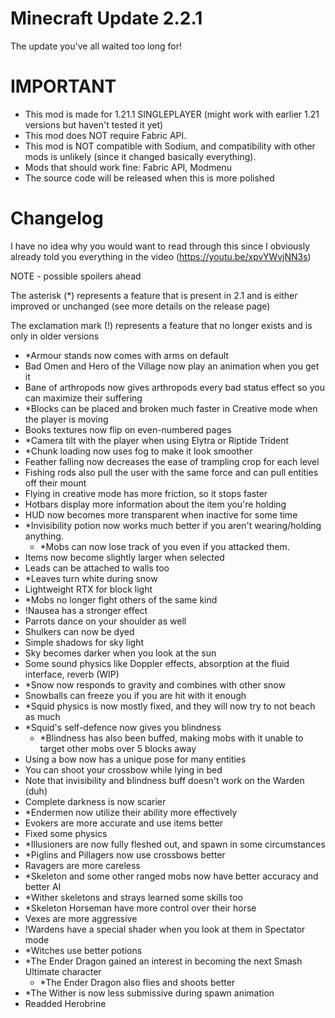 # Minecraft Update 2.2.1
The update you've all waited too long for!

IMPORTANT
==========
- This mod is made for 1.21.1 SINGLEPLAYER (might work with earlier 1.21 versions but haven't tested it yet)
- This mod does NOT require Fabric API.
- This mod is NOT compatible with Sodium, and compatibility with other mods is unlikely (since it changed basically everything).
- Mods that should work fine: Fabric API, Modmenu
- The source code will be released when this is more polished

Changelog
========
I have no idea why you would want to read through this since I obviously already told you everything in the video
(https://youtu.be/xpvYWvjNN3s)

NOTE - possible spoilers ahead

The asterisk (*) represents a feature that is present in 2.1 and is either improved or unchanged (see more details on the release page)

The exclamation mark (!) represents a feature that no longer exists and is only in older versions

- *Armour stands now comes with arms on default
- Bad Omen and Hero of the Village now play an animation when you get it
- Bane of arthropods now gives arthropods every bad status effect so you can maximize their suffering
- *Blocks can be placed and broken much faster in Creative mode when the player is moving
- Books textures now flip on even-numbered pages
- *Camera tilt with the player when using Elytra or Riptide Trident
- *Chunk loading now uses fog to make it look smoother
- Feather falling now decreases the ease of trampling crop for each level
- Fishing rods also pull the user with the same force and can pull entities off their mount
- Flying in creative mode has more friction, so it stops faster
- Hotbars display more information about the item you're holding
- HUD now becomes more transparent when inactive for some time
- *Invisibility potion now works much better if you aren't wearing/holding anything.
    - *Mobs can now lose track of you even if you attacked them.
- Items now become slightly larger when selected
- Leads can be attached to walls too
- *Leaves turn white during snow
- Lightweight RTX for block light
- *Mobs no longer fight others of the same kind
- !Nausea has a stronger effect
- Parrots dance on your shoulder as well
- Shulkers can now be dyed
- Simple shadows for sky light
- Sky becomes darker when you look at the sun
- Some sound physics like Doppler effects, absorption at the fluid interface, reverb (WIP)
- *Snow now responds to gravity and combines with other snow
- Snowballs can freeze you if you are hit with it enough
- *Squid physics is now mostly fixed, and they will now try to not beach as much
- *Squid's self-defence now gives you blindness
    - *Blindness has also been buffed, making mobs with it unable to target other mobs over 5 blocks away
- Using a bow now has a unique pose for many entities
- You can shoot your crossbow while lying in bed
- Note that invisibility and blindness buff doesn't work on the Warden (duh)
- Complete darkness is now scarier
- *Endermen now utilize their ability more effectively
- Evokers are more accurate and use items better
- Fixed some physics
- *Illusioners are now fully fleshed out, and spawn in some circumstances
- *Piglins and Pillagers now use crossbows better
- Ravagers are more careless
- *Skeleton and some other ranged mobs now have better accuracy and better AI
- *Wither skeletons and strays learned some skills too
- *Skeleton Horseman have more control over their horse
- Vexes are more aggressive
- !Wardens have a special shader when you look at them in Spectator mode
- *Witches use better potions
- *The Ender Dragon gained an interest in becoming the next Smash Ultimate character
    - *The Ender Dragon also flies and shoots better
- *The Wither is now less submissive during spawn animation
- Readded Herobrine
